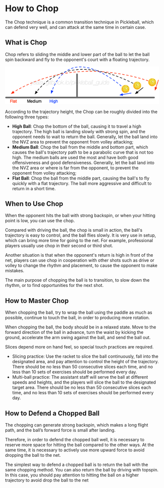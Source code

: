 # How to Chop

The Chop technique is a common transition technique in Pickleball, which can defend very well, and can attack at the same time in certain case.

## What is Chop

Chop refers to sliding the middle and lower part of the ball to let the ball spin backward and fly to the opponent's court with a floating trajectory.

![Chop Trajectories](_images/chop-trajectory.png)

According to the trajectory height, the Chop can be roughly divided into the following three types:

* **High Ball**: Chop the bottom of the ball, causing it to travel a high trajectory. The high ball is landing slowly with strong spin, and the opponent needs to wait to return the ball. Generally, let the ball land into the NVZ area to prevent the opponent from volley attacking;
* **Medium Ball**: Chop the ball from the middle and bottom part, which causes the ball's trajectory path to be a parabolic curve that is not too high. The medium balls are used the most and have both good offensiveness and good defensiveness. Generally, let the ball land into the NVZ area or where is far from the opponent, to prevent the opponent from volley attacking;
* **Flat Ball**: Chop the ball from the middle part, causing the ball's to fly quickly with a flat trajectory. The ball more aggressive and difficult to return in a short time.

## When to Use Chop

When the opponent hits the ball with strong backspin, or when your hitting point is low, you can use the chop.

Compared with driving the ball, the chop is small in action, the ball's trajectory is easy to control, and the ball flies slowly. It is very use in setup, which can bring more time for going to the net. For example, professional players usually use chop in their second or third shot.

Another situation is that when the opponent's return is high in front of the net, players can use chop in cooperation with other shots such as drive or volley to change the rhythm and placement, to cause the opponent to make mistakes.

The main purpose of chopping the ball is to transition, to slow down the rhythm, or to find opportunities for the next shot.

## How to Master Chop

When chopping the ball, try to wrap the ball using the paddle as much as possible, continue to touch the ball, in order to producing more rotation.

When chopping the ball, the body should be in a relaxed state. Move to the forward direction of the ball in advance, turn the waist by kicking the ground, accelerate the arm swing against the ball, and send the ball out.

Slices depend more on hand feel, so special touch practices are required.

* Slicing practice: Use the racket to slice the ball continuously, fall into the designated area, and pay attention to control the height of the trajectory. There should be no less than 50 consecutive slices each time, and no less than 10 sets of exercises should be performed every day.
* Multi-ball practice: The assistant staff will serve the ball at different speeds and heights, and the players will slice the ball to the designated target area. There should be no less than 50 consecutive slices each time, and no less than 10 sets of exercises should be performed every day.

## How to Defend a Chopped Ball

The chopping can generate strong backspin, which makes a long flight path, and the ball’s forward force is small after landing.

Therefore, in order to defend the chopped ball well, it is necessary to reserve more space for hitting the ball compared to the other ways. At the same time, it is necessary to actively use more upward force to avoid dropping the ball to the net.

The simplest way to defend a chopped ball is to return the ball with the same chopping method. You can also return the ball by driving with topspin. In this case, you should pay attention to hitting the ball on a higher trajectory to avoid drop the ball to the net